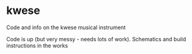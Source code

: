 kwese
=====

Code and info on the kwese musical instrument


Code is up (but very messy - needs lots of work). Schematics and build instructions in the works
